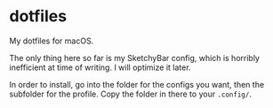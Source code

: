 # dotfiles

My dotfiles for macOS. 

The only thing here so far is my SketchyBar config, which is horribly inefficient at time of writing. I will optimize it later.

In order to install, go into the folder for the configs you want, then the subfolder for the profile. Copy the folder in there to your `.config/`.
